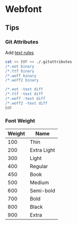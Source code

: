 # Webfont

## Tips

### Git Attributes

Add [text rules](/gitattributes.md#text)

```sh
cat << EOF >> ./.gitattributes
/*.eot binary
/*.ttf binary
/*.woff binary
/*.woff2 binary

/*.eot -text diff
/*.ttf -text diff
/*.woff -text diff
/*.woff2 -text diff
EOF
```

### Font Weight

| Weight | Name        |
| ------ | ----------- |
| 100    | Thin        |
| 200    | Extra Light |
| 300    | Light       |
| 400    | Regular     |
| 450    | Book        |
| 500    | Medium      |
| 600    | Semi-bold   |
| 700    | Bold        |
| 800    | Black       |
| 900    | Extra       |
